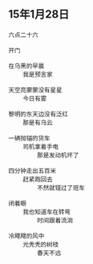 

## 15年1月28日


	六点二十六

	开门
	
	在乌黑的早晨
		我是预言家
	
	天空亮蒙蒙没有星星
		今日有雾
	
	黎明的东天边没有泛红
		那是有乌云

	一辆抛锚的货车
		司机拿着手电
			那是发动机坏了

	四分钟走出五百米
		赶紧跑回去
			不然就错过了班车

	闭着眼
		我也知道车在转弯
			时间跟着流淌

	冷飕飕的风中
		光秃秃的树枝
			春天不远